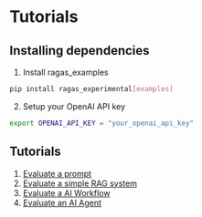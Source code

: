 # Tutorials

## Installing dependencies

1. Install ragas_examples

```bash
pip install ragas_experimental[examples]
```
2. Setup your OpenAI API key

```bash
export OPENAI_API_KEY = "your_openai_api_key"
```

## Tutorials

1. [Evaluate a prompt](prompt.md)
2. [Evaluate a simple RAG system](rag.md)
3. [Evaluate a AI Workflow](ragas/experimental/tutorials/evaluate_workflow.md)
4. [Evaluate an AI Agent](ragas/experimental/tutorials/evaluate_agent.md)
